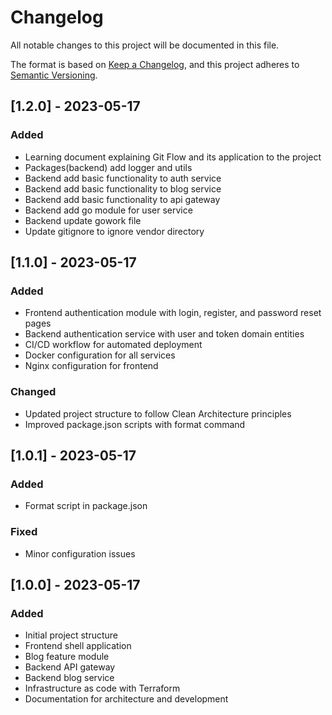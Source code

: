 # Changelog

All notable changes to this project will be documented in this file.

The format is based on [Keep a Changelog](https://keepachangelog.com/en/1.0.0/),
and this project adheres to [Semantic Versioning](https://semver.org/spec/v2.0.0.html).

## [1.2.0] - 2023-05-17

### Added

- Learning document explaining Git Flow and its application to the project
- Packages(backend) add logger and utils
- Backend add basic functionality to auth service
- Backend add basic functionality to blog service
- Backend add basic functionality to api gateway
- Backend add go module for user service
- Backend update gowork file
- Update gitignore to ignore vendor directory

## [1.1.0] - 2023-05-17

### Added

- Frontend authentication module with login, register, and password reset pages
- Backend authentication service with user and token domain entities
- CI/CD workflow for automated deployment
- Docker configuration for all services
- Nginx configuration for frontend

### Changed

- Updated project structure to follow Clean Architecture principles
- Improved package.json scripts with format command

## [1.0.1] - 2023-05-17

### Added

- Format script in package.json

### Fixed

- Minor configuration issues

## [1.0.0] - 2023-05-17

### Added

- Initial project structure
- Frontend shell application
- Blog feature module
- Backend API gateway
- Backend blog service
- Infrastructure as code with Terraform
- Documentation for architecture and development
